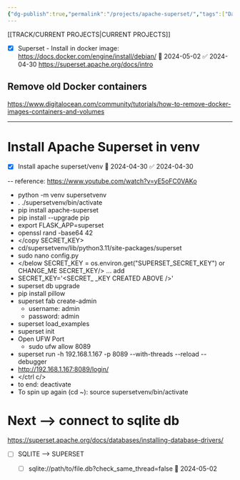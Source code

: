 ```yaml
---
{"dg-publish":true,"permalink":"/projects/apache-superset/","tags":["Data","Projects"],"noteIcon":"","created":"2024-04-27 3:27:06 pm","updated":"2024-04-27 3:27:53 pm"}
---
```


[[TRACK/CURRENT PROJECTS\|CURRENT PROJECTS]]

- [x] Superset - Install in docker image: https://docs.docker.com/engine/install/debian/ 🛫 2024-05-02 ✅ 2024-04-30
https://superset.apache.org/docs/intro

## Remove old Docker containers
https://www.digitalocean.com/community/tutorials/how-to-remove-docker-images-containers-and-volumes

---
# Install Apache Superset in venv 
- [x] Install apache superset/venv 🛫 2024-04-30 ✅ 2024-04-30

-- reference: https://www.youtube.com/watch?v=yE5oFC0VAKo

- python -m venv supersetvenv
- . ./supersetvenv/bin/activate
- pip install apache-superset
- pip install --upgrade pip
- export FLASK_APP=superset
- openssl rand -base64 42
- </copy SECRET_KEY>
- cd/supersetvenv/lib/python3.11/site-packages/superset
- sudo nano config.py
- </below SECRET_KEY = os.environ.get("SUPERSET_SECRET_KEY") or CHANGE_ME SECRET_KEY/> ... add
- SECRET_KEY='<SECRET_ _KEY CREATED ABOVE />'
- superset db upgrade
- pip install pillow
- superset fab create-admin
	- username: admin
	- password: admin
- superset load_examples
- superset init
- Open UFW Port
	- sudo ufw allow 8089
- superset run -h 192.168.1.167 -p 8089 --with-threads --reload --debugger
- http://192.168.1.167:8089/login/
- </ctrl c/>
- to end: deactivate
- To spin up again (cd ~): source supersetvenv/bin/activate 

# Next --> connect to sqlite db 

https://superset.apache.org/docs/databases/installing-database-drivers/

- [ ] SQLITE --> SUPERSET 
	- [ ] sqlite://path/to/file.db?check_same_thread=false 🛫 2024-05-02

